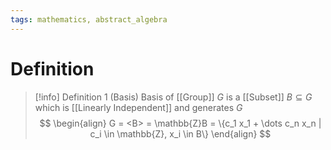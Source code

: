 ```yaml
---
tags: mathematics, abstract_algebra
---
```


# Definition

> [!info] Definition 1 (Basis)
> Basis of [[Group]] $G$ is a [[Subset]] $B \subseteq G$ which is [[Linearly Independent]] and generates $G$
> $$
> \begin{align}
> G = <B> = \mathbb{Z}B = \{c_1 x_1 + \dots c_n x_n | c_i \in \mathbb{Z}, x_i \in B\}
> \end{align}
> $$